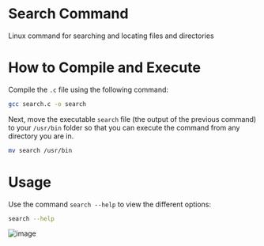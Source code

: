 # Search Command
Linux command for searching and locating files and directories
# How to Compile and Execute
Compile the `.c` file using the following command:
```bash
gcc search.c -o search
```
Next, move the executable `search` file (the output of the previous command) to your `/usr/bin` folder so that you can execute the command from any directory you are in.
```bash
mv search /usr/bin
```
# Usage
Use the command `search --help` to view the different options:
```bash
search --help
```
![image](https://user-images.githubusercontent.com/73914792/147873771-5e34d698-2074-4eb1-b97c-e10a80817156.png)
